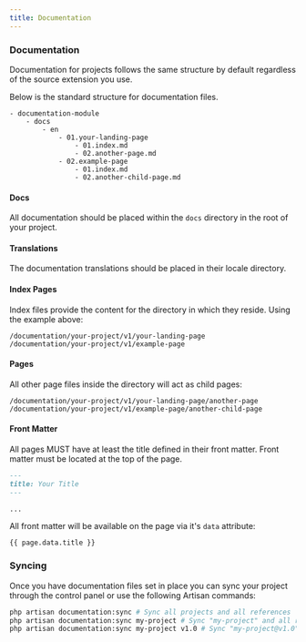 ```yaml
---
title: Documentation
---
```


### Documentation

Documentation for projects follows the same structure by default regardless of the source extension you use.

Below is the standard structure for documentation files.

    - documentation-module
        - docs
            - en
                - 01.your-landing-page
                    - 01.index.md
                    - 02.another-page.md
                - 02.example-page
                    - 01.index.md
                    - 02.another-child-page.md
                
#### Docs

All documentation should be placed within the `docs` directory in the root of your project.

#### Translations

The documentation translations should be placed in their locale directory.

#### Index Pages

Index files provide the content for the directory in which they reside. Using the example above:

    /documentation/your-project/v1/your-landing-page
    /documentation/your-project/v1/example-page
    
#### Pages

All other page files inside the directory will act as child pages:

    /documentation/your-project/v1/your-landing-page/another-page
    /documentation/your-project/v1/example-page/another-child-page

#### Front Matter

All pages MUST have at least the title defined in their front matter. Front matter must be located at the top of the page.

```markdown
---
title: Your Title
---

...
```

All front matter will be available on the page via it's `data` attribute:

```twig
{{ page.data.title }}
```

### Syncing

Once you have documentation files set in place you can sync your project through the control panel or use the following Artisan commands:

```bash
php artisan documentation:sync # Sync all projects and all references
php artisan documentation:sync my-project # Sync "my-project" and all references
php artisan documentation:sync my-project v1.0 # Sync "my-project@v1.0" only
```
